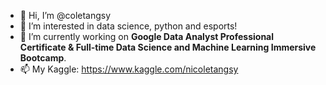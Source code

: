 - 👋 Hi, I’m @coletangsy
- 👀 I’m interested in data science, python and esports!
- 🌱 I’m currently working on **Google Data Analyst Professional Certificate & Full-time Data Science and Machine Learning Immersive Bootcamp**.
- 📫 My Kaggle: https://www.kaggle.com/nicoletangsy

<!---
coletangsy/coletangsy is a ✨ special ✨ repository because its `README.md` (this file) appears on your GitHub profile.
You can click the Preview link to take a look at your changes.
--->
